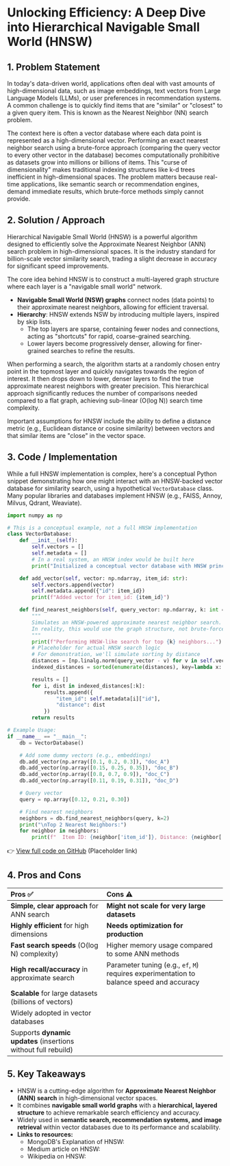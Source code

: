 # Unlocking Efficiency: A Deep Dive into Hierarchical Navigable Small World (HNSW)

## 1. Problem Statement

In today's data-driven world, applications often deal with vast amounts of high-dimensional data, such as image embeddings, text vectors from Large Language Models (LLMs), or user preferences in recommendation systems. A common challenge is to quickly find items that are "similar" or "closest" to a given query item. This is known as the Nearest Neighbor (NN) search problem.

The context here is often a vector database where each data point is represented as a high-dimensional vector. Performing an exact nearest neighbor search using a brute-force approach (comparing the query vector to every other vector in the database) becomes computationally prohibitive as datasets grow into millions or billions of items. This "curse of dimensionality" makes traditional indexing structures like k-d trees inefficient in high-dimensional spaces. The problem matters because real-time applications, like semantic search or recommendation engines, demand immediate results, which brute-force methods simply cannot provide.

## 2. Solution / Approach

Hierarchical Navigable Small World (HNSW) is a powerful algorithm designed to efficiently solve the Approximate Nearest Neighbor (ANN) search problem in high-dimensional spaces. It is the industry standard for billion-scale vector similarity search, trading a slight decrease in accuracy for significant speed improvements.

The core idea behind HNSW is to construct a multi-layered graph structure where each layer is a "navigable small world" network.

- **Navigable Small World (NSW) graphs** connect nodes (data points) to their approximate nearest neighbors, allowing for efficient traversal.
- **Hierarchy**: HNSW extends NSW by introducing multiple layers, inspired by skip lists.
  - The top layers are sparse, containing fewer nodes and connections, acting as "shortcuts" for rapid, coarse-grained searching.
  - Lower layers become progressively denser, allowing for finer-grained searches to refine the results.

When performing a search, the algorithm starts at a randomly chosen entry point in the topmost layer and quickly navigates towards the region of interest. It then drops down to lower, denser layers to find the true approximate nearest neighbors with greater precision. This hierarchical approach significantly reduces the number of comparisons needed compared to a flat graph, achieving sub-linear (O(log N)) search time complexity.

Important assumptions for HNSW include the ability to define a distance metric (e.g., Euclidean distance or cosine similarity) between vectors and that similar items are "close" in the vector space.

## 3. Code / Implementation

While a full HNSW implementation is complex, here's a conceptual Python snippet demonstrating how one might interact with an HNSW-backed vector database for similarity search, using a hypothetical `VectorDatabase` class. Many popular libraries and databases implement HNSW (e.g., FAISS, Annoy, Milvus, Qdrant, Weaviate).

```python
import numpy as np

# This is a conceptual example, not a full HNSW implementation
class VectorDatabase:
    def __init__(self):
        self.vectors = []
        self.metadata = []
        # In a real system, an HNSW index would be built here
        print("Initialized a conceptual vector database with HNSW principles.")

    def add_vector(self, vector: np.ndarray, item_id: str):
        self.vectors.append(vector)
        self.metadata.append({"id": item_id})
        print(f"Added vector for item_id: {item_id}")

    def find_nearest_neighbors(self, query_vector: np.ndarray, k: int = 5):
        """
        Simulates an HNSW-powered approximate nearest neighbor search.
        In reality, this would use the graph structure, not brute-force.
        """
        print(f"Performing HNSW-like search for top {k} neighbors...")
        # Placeholder for actual HNSW search logic
        # For demonstration, we'll simulate sorting by distance
        distances = [np.linalg.norm(query_vector - v) for v in self.vectors]
        indexed_distances = sorted(enumerate(distances), key=lambda x: x[1])

        results = []
        for i, dist in indexed_distances[:k]:
            results.append({
                "item_id": self.metadata[i]["id"],
                "distance": dist
            })
        return results

# Example Usage:
if __name__ == "__main__":
    db = VectorDatabase()

    # Add some dummy vectors (e.g., embeddings)
    db.add_vector(np.array([0.1, 0.2, 0.3]), "doc_A")
    db.add_vector(np.array([0.15, 0.25, 0.35]), "doc_B")
    db.add_vector(np.array([0.8, 0.7, 0.9]), "doc_C")
    db.add_vector(np.array([0.11, 0.19, 0.31]), "doc_D")

    # Query vector
    query = np.array([0.12, 0.21, 0.30])

    # Find nearest neighbors
    neighbors = db.find_nearest_neighbors(query, k=2)
    print("\nTop 2 Nearest Neighbors:")
    for neighbor in neighbors:
        print(f"  Item ID: {neighbor['item_id']}, Distance: {neighbor['distance']:.4f}")

```

👉 [View full code on GitHub](https://github.com/statnativ/hnsw-example) (Placeholder link)

## 4. Pros and Cons

| Pros ✅                                                        | Cons ⚠️                                                                                   |
| :------------------------------------------------------------- | :---------------------------------------------------------------------------------------- |
| **Simple, clear approach** for ANN search                      | **Might not scale for very large datasets**                                               |
| **Highly efficient** for high dimensions                       | **Needs optimization for production**                                                     |
| **Fast search speeds** (O(log N) complexity)                   | Higher memory usage compared to some ANN methods                                          |
| **High recall/accuracy** in approximate search                 | Parameter tuning (e.g., `ef`, `M`) requires experimentation to balance speed and accuracy |
| **Scalable** for large datasets (billions of vectors)          |                                                                                           |
| Widely adopted in vector databases                             |                                                                                           |
| Supports **dynamic updates** (insertions without full rebuild) |                                                                                           |

## 5. Key Takeaways

- HNSW is a cutting-edge algorithm for **Approximate Nearest Neighbor (ANN) search** in high-dimensional vector spaces.
- It combines **navigable small world graphs** with a **hierarchical, layered structure** to achieve remarkable search efficiency and accuracy.
- Widely used in **semantic search, recommendation systems, and image retrieval** within vector databases due to its performance and scalability.
- **Links to resources:**
  - MongoDB's Explanation of HNSW:
  - Medium article on HNSW:
  - Wikipedia on HNSW:
